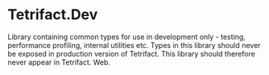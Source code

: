 ﻿# Tetrifact.Dev

Library containing common types for use in development only - testing, performance profiling, internal utilities etc. Types in this library should never be exposed in production version of Tetrifact. This library should therefore never appear in Tetrifact. Web.
